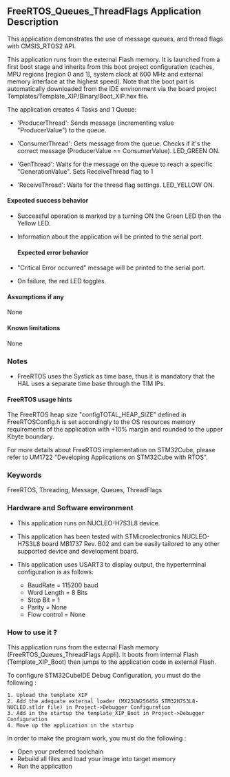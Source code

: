 
## <b>FreeRTOS_Queues_ThreadFlags Application Description</b>

This application demonstrates the use of message queues, and thread flags with CMSIS_RTOS2 API.

This application runs from the external Flash memory. It is launched from a first boot stage and inherits from this boot project
configuration (caches, MPU regions [region 0 and 1], system clock at 600 MHz and external memory interface at the highest speed).
Note that the boot part is automatically downloaded from the IDE environment via the board project Templates/Template_XIP/Binary/Boot_XIP.hex file.

The application creates 4 Tasks and 1 Queue:

  - 'ProducerThread': Sends message (incrementing value "ProducerValue") to the queue.

  - 'ConsumerThread': Gets message from the queue.
                      Checks if it's the correct message (ProducerValue == ConsumerValue).
                      LED_GREEN ON.

  - 'GenThread': Waits for the message on the queue to reach a specific "GenerationValue".
                 Sets ReceiveThread flag to 1

  - 'ReceiveThread': Waits for the thread flag settings.
                     LED_YELLOW ON.

#### <b>Expected success behavior</b>

- Successful operation is marked by a turning ON the Green LED then the Yellow LED.
- Information about the application will be printed to the serial port.

  #### <b>Expected error behavior</b>

- "Critical Error occurred" message will be printed to the serial port.
- On failure, the red LED toggles.

#### <b>Assumptions if any</b>
None

#### <b>Known limitations</b>
None

### <b>Notes</b>

  - FreeRTOS uses the Systick as time base, thus it is mandatory that the HAL uses a separate time base through the TIM IPs.

#### <b>FreeRTOS usage hints</b>

The FreeRTOS heap size "configTOTAL_HEAP_SIZE" defined in FreeRTOSConfig.h is set accordingly to the
OS resources memory requirements of the application with +10% margin and rounded to the upper Kbyte boundary.

For more details about FreeRTOS implementation on STM32Cube, please refer to UM1722 "Developing Applications
on STM32Cube with RTOS".

### <b>Keywords</b>

FreeRTOS, Threading, Message, Queues, ThreadFlags

### <b>Hardware and Software environment</b>

  - This application runs on NUCLEO-H7S3L8 device.
  - This application has been tested with STMicroelectronics NUCLEO-H7S3L8 board MB1737 Rev. B02
    and can be easily tailored to any other supported device and development board.

  - This application uses USART3 to display output, the hyperterminal configuration is as follows:

    - BaudRate = 115200 baud
    - Word Length = 8 Bits
    - Stop Bit = 1
    - Parity = None
    - Flow control = None


### <b>How to use it ?</b>

This application runs from the external Flash memory (FreeRTOS_Queues_ThreadFlags Appli).
It boots from internal Flash (Template_XIP_Boot) then jumps to the application code in external Flash.

To configure STM32CubeIDE Debug Configuration, you must do the following :

    1. Upload the template XIP
    2. Add the adequate external loader (MX25UW25645G_STM32H7S3L8-NUCLEO.stldr file) in Project->Debugger Configuration
    3. Add in the startup the template_XIP_Boot in Project->Debugger Configuration
    4. Move up the application in the startup

In order to make the program work, you must do the following :

 - Open your preferred toolchain 
 - Rebuild all files and load your image into target memory
 - Run the application

